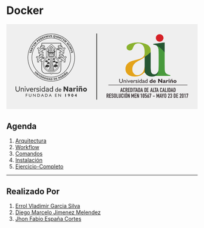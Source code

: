 # **Docker**

![Img_001](Img/Img_001.png)

## **Agenda**

1. [Arquitectura][1_0]
1. [Workflow][1_1]
1. [Comandos][1_2]
1. [Instalación][1_3]
1. [Ejercicio-Completo][1_4]

[1_0]:https://github.com/Errol-Garcia/Docker/tree/main/1-Arquitectura

[1_1]:https://github.com/Errol-Garcia/Docker/tree/main/2-Workflow

[1_2]:https://github.com/Errol-Garcia/Docker/tree/main/3-Comandos

[1_3]:https://github.com/Errol-Garcia/Docker/tree/main/4-Instalaci%C3%B3n

[1_4]:https://github.com/Errol-Garcia/Docker/tree/main/5-Ejercicio-Completo

---

## **Realizado Por**

1. [Errol Vladimir Garcia Silva][1_5]
1. [Diego Marcelo Jimenez Melendez][1_6]
1. [Jhon Fabio España Cortes][1_7]

[1_5]:https://github.com/Errol-Garcia

[1_6]:https://github.com/jimdgo12

[1_7]:https://github.com/JhonFabioEC